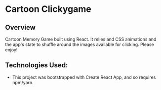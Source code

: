 # Cartoon Clickygame

## Overview
Cartoon Memory Game built using React. It relies and CSS animations and the app's state to shuffle around the images available for clicking. Please enjoy!

## Technologies Used:
* This project was bootstrapped with Create React App, and so requires npm/yarn.
